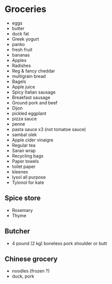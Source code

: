 # Groceries

- eggs
- butter
- duck fat
- Greek yogurt
- panko
- fresh fruit
- bananas
- Apples
- Radishes
- Reg & fancy cheddar
- multigrain bread
- Bagels
- Apple juice
- Spicy Italian sausage
- Breakfast sausage
- Ground pork and beef
- Dijon
- pickled eggplant
- pizza sauce
- penne
- pasta sauce x3 (not tomatoe sauce)
- sambal olek
- Apple cider vinaigre
- Regular tea
- Saran wrap
- Recycling bags
- Paper towels
- toilet paper
- kleenex
- lysol all purpose
- Tylonol for kate

## Spice store

- Rosemary
- Thyme

## Butcher

- 4 pound (2 kg) boneless pork shoulder or butt

## Chinese grocery

- noodles (frozen ?)
- duck, pork

